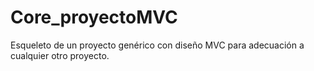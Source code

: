 # Core_proyectoMVC
Esqueleto de un proyecto genérico con diseño MVC para adecuación a cualquier otro proyecto.
